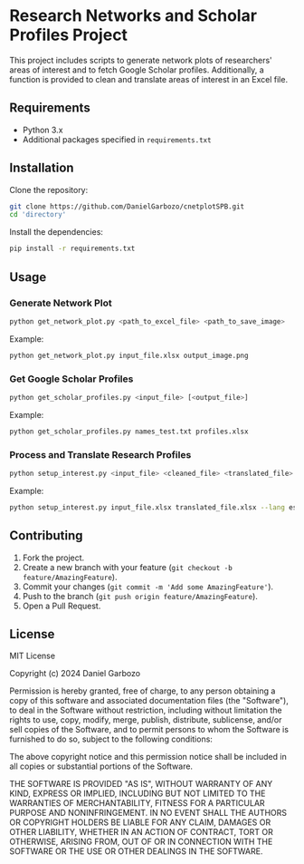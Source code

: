 # Research Networks and Scholar Profiles Project

This project includes scripts to generate network plots of researchers' areas of interest and to fetch Google Scholar profiles. Additionally, a function is provided to clean and translate areas of interest in an Excel file.

## Requirements

- Python 3.x
- Additional packages specified in `requirements.txt`

## Installation

Clone the repository:

```sh
git clone https://github.com/DanielGarbozo/cnetplotSPB.git
cd 'directory'
```

Install the dependencies:

```sh
pip install -r requirements.txt
```

## Usage

### Generate Network Plot

```sh
python get_network_plot.py <path_to_excel_file> <path_to_save_image>
```

Example:

```sh
python get_network_plot.py input_file.xlsx output_image.png
```

### Get Google Scholar Profiles

```sh
python get_scholar_profiles.py <input_file> [<output_file>]
```

Example:

```sh
python get_scholar_profiles.py names_test.txt profiles.xlsx
```

### Process and Translate Research Profiles

```sh
python setup_interest.py <input_file> <cleaned_file> <translated_file> [--lang <target_language>]
```

Example:

```sh
python setup_interest.py input_file.xlsx translated_file.xlsx --lang es
```

## Contributing

1. Fork the project.
2. Create a new branch with your feature (`git checkout -b feature/AmazingFeature`).
3. Commit your changes (`git commit -m 'Add some AmazingFeature'`).
4. Push to the branch (`git push origin feature/AmazingFeature`).
5. Open a Pull Request.

## License

MIT License

Copyright (c) 2024 Daniel Garbozo

Permission is hereby granted, free of charge, to any person obtaining a copy
of this software and associated documentation files (the "Software"), to deal
in the Software without restriction, including without limitation the rights
to use, copy, modify, merge, publish, distribute, sublicense, and/or sell
copies of the Software, and to permit persons to whom the Software is
furnished to do so, subject to the following conditions:

The above copyright notice and this permission notice shall be included in all
copies or substantial portions of the Software.

THE SOFTWARE IS PROVIDED "AS IS", WITHOUT WARRANTY OF ANY KIND, EXPRESS OR
IMPLIED, INCLUDING BUT NOT LIMITED TO THE WARRANTIES OF MERCHANTABILITY,
FITNESS FOR A PARTICULAR PURPOSE AND NONINFRINGEMENT. IN NO EVENT SHALL THE
AUTHORS OR COPYRIGHT HOLDERS BE LIABLE FOR ANY CLAIM, DAMAGES OR OTHER
LIABILITY, WHETHER IN AN ACTION OF CONTRACT, TORT OR OTHERWISE, ARISING FROM,
OUT OF OR IN CONNECTION WITH THE SOFTWARE OR THE USE OR OTHER DEALINGS IN THE
SOFTWARE.

